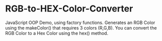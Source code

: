 # RGB-to-HEX-Color-Converter

JavaScript OOP Demo, using factory functions.
Generates an RGB Color using the makeColor() that requires 3 colors (R,G,B).
You can convert the RGB Color to a Hex Color using the hex() method.
